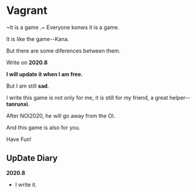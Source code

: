 # Vagrant
~It is a game .~ Everyone konws it is a game.

It is like the game--Kana.

But there are some diferences between them.

Write on __2020.8__

**I will update it when I am free.**

But I am still **sad**.

I write this game is not only for me, it is still for my friend, a great helper--**tanrunxi**.

After NOI2020, he will go away from the OI.

And this game is also for you.

Have Fun!

## UpDate Diary

**2020.8**

- I write it.
